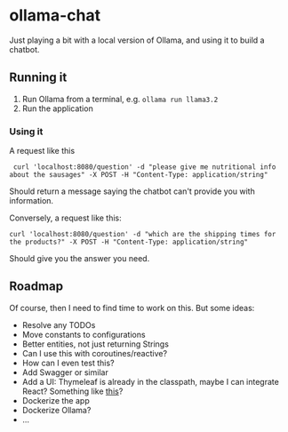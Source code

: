 # ollama-chat

Just playing a bit with a local version of Ollama, and using it to build a chatbot.

## Running it

1. Run Ollama from a terminal, e.g. `ollama run llama3.2`
2. Run the application

### Using it

A request like this

```shell
 curl 'localhost:8080/question' -d "please give me nutritional info about the sausages" -X POST -H "Content-Type: application/string"
```

Should return a message saying the chatbot can't provide you with information.

Conversely, a request like this:

```shell
curl 'localhost:8080/question' -d "which are the shipping times for the products?" -X POST -H "Content-Type: application/string"
```

Should give you the answer you need.

## Roadmap

Of course, then I need to find time to work on this. But some ideas:

- Resolve any TODOs
- Move constants to configurations
- Better entities, not just returning Strings
- Can I use this with coroutines/reactive?
- How can I even test this?
- Add Swagger or similar
- Add a UI: Thymeleaf is already in the classpath, maybe I can integrate React? Something like [this](https://medium.com/@sanketpatilcs/spring-boot-application-with-packaged-react-js-app-with-gradle-build-76a2c15e0280)?
- Dockerize the app
- Dockerize Ollama?
- ...
